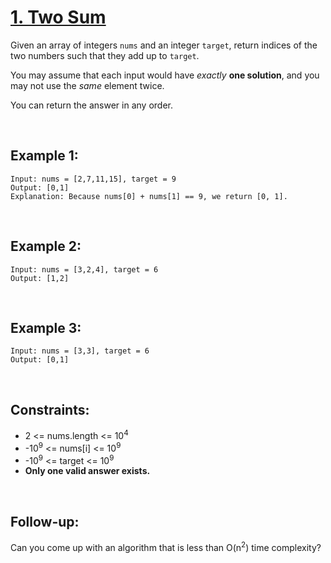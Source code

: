 # [1. Two Sum](https://leetcode.com/problems/two-sum)

Given an array of integers `nums` and an integer `target`, return indices of the two numbers such that they add up to `target`.

You may assume that each input would have *exactly* **one solution**, and you may not use the *same* element twice.

You can return the answer in any order.

<br />

## Example 1:
```
Input: nums = [2,7,11,15], target = 9
Output: [0,1]
Explanation: Because nums[0] + nums[1] == 9, we return [0, 1].
```

<br />

## Example 2:
```
Input: nums = [3,2,4], target = 6
Output: [1,2]
```

<br />

## Example 3:
```
Input: nums = [3,3], target = 6
Output: [0,1]
```

<br />

## Constraints:
- 2 <= nums.length <= 10<sup>4</sup>
- -10<sup>9</sup> <= nums[i] <= 10<sup>9</sup>
- -10<sup>9</sup> <= target <= 10<sup>9</sup>
- **Only one valid answer exists.**

<br />

## Follow-up:
Can you come up with an algorithm that is less than O(n<sup>2</sup>) time complexity?